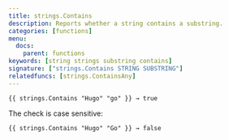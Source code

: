 ```yaml
---
title: strings.Contains
description: Reports whether a string contains a substring.
categories: [functions]
menu:
  docs:
    parent: functions
keywords: [string strings substring contains]
signature: ["strings.Contains STRING SUBSTRING"]
relatedfuncs: [strings.ContainsAny]
---
```


    {{ strings.Contains "Hugo" "go" }} → true

The check is case sensitive: 

    {{ strings.Contains "Hugo" "Go" }} → false
